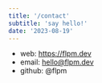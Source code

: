 ```yaml
---
title: '/contact'
subtitle: 'say hello!'
date: '2023-08-19'
---
```


- web: https://flpm.dev
- email: hello@flpm.dev
- github: @flpm